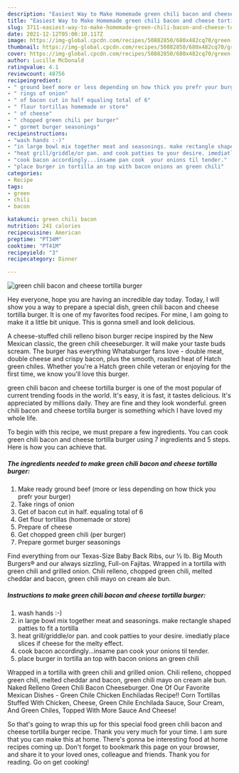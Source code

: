 ```yaml
---
description: "Easiest Way to Make Homemade green chili bacon and cheese tortilla burger"
title: "Easiest Way to Make Homemade green chili bacon and cheese tortilla burger"
slug: 3711-easiest-way-to-make-homemade-green-chili-bacon-and-cheese-tortilla-burger
date: 2021-12-12T05:00:10.117Z
image: https://img-global.cpcdn.com/recipes/50882850/680x482cq70/green-chili-bacon-and-cheese-tortilla-burger-recipe-main-photo.jpg
thumbnail: https://img-global.cpcdn.com/recipes/50882850/680x482cq70/green-chili-bacon-and-cheese-tortilla-burger-recipe-main-photo.jpg
cover: https://img-global.cpcdn.com/recipes/50882850/680x482cq70/green-chili-bacon-and-cheese-tortilla-burger-recipe-main-photo.jpg
author: Lucille McDonald
ratingvalue: 4.1
reviewcount: 48756
recipeingredient:
- " ground beef more or less depending on how thick you prefr your burger"
- " rings of onion"
- " of bacon cut in half equaling total of 6"
- " flour tortillas homemade or store"
- " of cheese"
- " chopped green chili per burger"
- " gormet burger seasonings"
recipeinstructions:
- "wash hands :-)"
- "in large bowl mix together meat and seasonings. make rectangle shaped patties to fit a tortilla"
- "heat grill/griddle/or pan. and cook patties to your desire. imediatly place slices if cheese for the melty effect."
- "cook bacon accordingly...insame pan cook  your onions til tender."
- "place burger in tortilla an top with bacon onions an green chili"
categories:
- Recipe
tags:
- green
- chili
- bacon

katakunci: green chili bacon 
nutrition: 241 calories
recipecuisine: American
preptime: "PT34M"
cooktime: "PT41M"
recipeyield: "3"
recipecategory: Dinner

---
```



![green chili bacon and cheese tortilla burger](https://img-global.cpcdn.com/recipes/50882850/680x482cq70/green-chili-bacon-and-cheese-tortilla-burger-recipe-main-photo.jpg)

Hey everyone, hope you are having an incredible day today. Today, I will show you a way to prepare a special dish, green chili bacon and cheese tortilla burger. It is one of my favorites food recipes. For mine, I am going to make it a little bit unique. This is gonna smell and look delicious.

A cheese-stuffed chili relleno bison burger recipe inspired by the New Mexican classic, the green chili cheeseburger. It will make your taste buds scream. The burger has everything Whataburger fans love - double meat, double cheese and crispy bacon, plus the smooth, roasted heat of Hatch green chiles. Whether you&#39;re a Hatch green chile veteran or enjoying for the first time, we know you&#39;ll love this burger.

green chili bacon and cheese tortilla burger is one of the most popular of current trending foods in the world. It's easy, it is fast, it tastes delicious. It's appreciated by millions daily. They are fine and they look wonderful. green chili bacon and cheese tortilla burger is something which I have loved my whole life.


To begin with this recipe, we must prepare a few ingredients. You can cook green chili bacon and cheese tortilla burger using 7 ingredients and 5 steps. Here is how you can achieve that.

<!--inarticleads1-->

##### The ingredients needed to make green chili bacon and cheese tortilla burger:

1. Make ready  ground beef (more or less depending on how thick you prefr your burger)
1. Take  rings of onion
1. Get  of bacon cut in half. equaling total of 6
1. Get  flour tortillas (homemade or store)
1. Prepare  of cheese
1. Get  chopped green chili (per burger)
1. Prepare  gormet burger seasonings


Find everything from our Texas-Size Baby Back Ribs, our ½ lb. Big Mouth Burgers® and our always sizzling, Full-on Fajitas. Wrapped in a tortilla with green chili and grilled onion. Chili relleno, chopped green chili, melted cheddar and bacon, green chili mayo on cream ale bun. 

<!--inarticleads2-->

##### Instructions to make green chili bacon and cheese tortilla burger:

1. wash hands :-)
1. in large bowl mix together meat and seasonings. make rectangle shaped patties to fit a tortilla
1. heat grill/griddle/or pan. and cook patties to your desire. imediatly place slices if cheese for the melty effect.
1. cook bacon accordingly...insame pan cook  your onions til tender.
1. place burger in tortilla an top with bacon onions an green chili


Wrapped in a tortilla with green chili and grilled onion. Chili relleno, chopped green chili, melted cheddar and bacon, green chili mayo on cream ale bun. Naked Relleno Green Chili Bacon Cheeseburger. One Of Our Favorite Mexican Dishes - Green Chile Chicken Enchiladas Recipe!! Corn Tortillas Stuffed With Chicken, Cheese, Green Chile Enchilada Sauce, Sour Cream, And Green Chiles, Topped With More Sauce And Cheese! 

So that's going to wrap this up for this special food green chili bacon and cheese tortilla burger recipe. Thank you very much for your time. I am sure that you can make this at home. There's gonna be interesting food at home recipes coming up. Don't forget to bookmark this page on your browser, and share it to your loved ones, colleague and friends. Thank you for reading. Go on get cooking!
